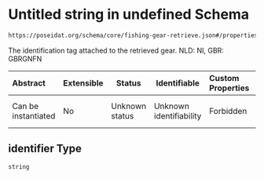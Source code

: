 # Untitled string in undefined Schema

```txt
https://poseidat.org/schema/core/fishing-gear-retrieve.json#/properties/identifier
```

The identification tag attached to the retrieved gear. NLD: NI, GBR: GBRGNFN


| Abstract            | Extensible | Status         | Identifiable            | Custom Properties | Additional Properties | Access Restrictions | Defined In                                                                                     |
| :------------------ | ---------- | -------------- | ----------------------- | :---------------- | --------------------- | ------------------- | ---------------------------------------------------------------------------------------------- |
| Can be instantiated | No         | Unknown status | Unknown identifiability | Forbidden         | Allowed               | none                | [fishing-gear-retrieve.json\*](schemas/core/fishing-gear-retrieve.json "open original schema") |

## identifier Type

`string`
